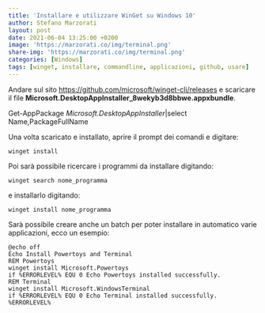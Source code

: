 ```yaml
---
title: 'Installare e utilizzare WinGet su Windows 10'
author: Stefano Marzorati
layout: post
date: 2021-06-04 13:25:00 +0200
image: 'https://marzorati.co/img/terminal.png'
share-img: 'https://marzorati.co/img/terminal.png'
categories: [Windows]
tags: [winget, installare, commandline, applicazioni, github, usare]
---
```

Andare sul sito <a href="https://github.com/microsoft/winget-cli/releases" target="_blank">https://github.com/microsoft/winget-cli/releases</a> e scaricare il file **Microsoft.DesktopAppInstaller_8wekyb3d8bbwe.appxbundle**.

Get-AppPackage *Microsoft.DesktopAppInstaller*|select Name,PackageFullName   

Una volta scaricato e installato, aprire il prompt dei comandi e digitare:   

<code>winget install</code>

Poi sarà possibile ricercare i programmi da installare digitando:   

<code>winget search nome_programma</code>

e installarlo digitando:   

<code>winget install nome_programma</code>

Sarà possibile creare anche un batch per poter installare in automatico varie applicazioni, ecco un esempio:

~~~batch
@echo off  
Echo Install Powertoys and Terminal  
REM Powertoys  
winget install Microsoft.Powertoys  
if %ERRORLEVEL% EQU 0 Echo Powertoys installed successfully.  
REM Terminal  
winget install Microsoft.WindowsTerminal  
if %ERRORLEVEL% EQU 0 Echo Terminal installed successfully.   %ERRORLEVEL%
~~~